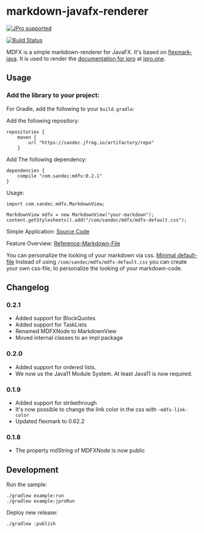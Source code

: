 # markdown-javafx-renderer

[![JPro supported](https://img.shields.io/badge/JPro-supported-brightgreen.svg)](https://www.jpro.one/)

[![Build Status](https://travis-ci.org/JPro-one/markdown-javafx-renderer.svg?branch=master)](https://travis-ci.org/JPro-one/markdown-javafx-renderer)

MDFX is a simple markdown-renderer for JavaFX.
It's based on [flexmark-java](https://github.com/vsch/flexmark-java).
It is used to render the [documentation for jpro](https://www.jpro.one/?page=docs/current/1.1/) at [jpro.one](https://www.jpro.one/).


## Usage


### Add the library to your project:
For Gradle, add the following to your `build.gradle`:

Add the following repository:
```
repositories {
    maven {
        url "https://sandec.jfrog.io/artifactory/repo"
    }

```
Add The following dependency:
```
dependencies {
    compile "com.sandec:mdfx:0.2.1"
}
```

Usage:
```
import com.sandec.mdfx.MarkdownView;

MarkdownView mdfx = new MarkdownView("your-markdown");
content.getStylesheets().add("/com/sandec/mdfx/mdfx-default.css");
```

Simple Application:
[Source Code](https://github.com/jpro-one/markdown-javafx-renderer/blob/master/example/src/main/java/com/sandec/mdfx/ExampleMDFX.java)

Feature Overview:
[Reference-Markdown-File](https://github.com/jpro-one/markdown-javafx-renderer/blob/master/example/src/main/resources/com/sandec/mdfx/sample.md)


You can personalize the looking of your markdown via css.
[Minimal default-file](https://github.com/jpro-one/markdown-javafx-renderer/blob/master/src/main/resources/com/sandec/mdfx/mdfx-default.css)
Instead of using `/com/sandec/mdfx/mdfx-default.css` you can create your own css-file, to personalize the looking of your markdown-code.

## Changelog

### 0.2.1
* Added support for BlockQuotes
* Added support for TaskLists
* Renamed MDFXNode to MarkdownView
* Moved internal classes to an impl package
### 0.2.0
* Added support for ordered lists.
* We now us the Java11 Module System. At least Java11 is now required.
### 0.1.9
* Added support for strikethrough
* It's now possible to change the link color in the css with `-mdfx-link-color`
* Updated flexmark to 0.62.2
### 0.1.8
* The property mdString of MDFXNode is now public

## Development
Run the sample:
```
./gradlew example:run
./gradlew example:jproRun
```

Deploy new release:
```
./gradlew :publish
```
